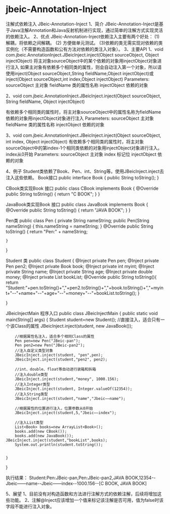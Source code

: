 # jbeic-Annotation-Inject
注解式依赖注入
JBeic-Annotation-Inject
1、简介
JBeic-Annotation-Inject是基于Java注解Annotation和Java反射机制进行实现，通过简单的注解方式实现灵活的依赖注入。
2、优点
JBeic-Annotation-Inject依赖注入主要有两个好处：
	(1) 解耦，将依赖之间解耦。
	(2) 方便做单元测试。
(3)依赖的类无需实现对依赖的类实例化（不需要构造函数和公有方法对依赖的类注入对象）。
3、主要API
1、void com.jbeic.AnnotationInject.JBeicInject.inject(Object sourceObject, Object injectObject)
将主对象sourceObject中的某个依赖的对象用injectObject对象进行注入 如果主对象有依赖多个相同类的属性，则会自动注入第一个对象，所以请使用inject(Object sourceObject,String fieldName,Object injectObject)或inject(Object sourceObject,int index,Object injectObject) 
Parameters: 
sourceObject 主对象 
fieldName 类的属性名称 
injectObject 依赖的对象

2、void com.jbeic.AnnotationInject.JBeicInject.inject(Object sourceObject, String fieldName, Object injectObject)

有依赖多个相同类的属性时，将主对象sourceObject中的属性名称为fieldName依赖的对象用injectObject对象进行注入 
Parameters: 
sourceObject 主对象 
fieldName 类的属性名称 
injectObject 依赖的对象

3、void com.jbeic.AnnotationInject.JBeicInject.inject(Object sourceObject, int index, Object injectObject)
有依赖多个相同类的属性时，将主对象sourceObject中的第index-1个相同类依赖的对象用injectObject对象进行注入。 index从0开始 
Parameters: 
sourceObject 主对象 
index 标记位 
injectObject 依赖的对象

4、例子
Student类依赖了Book、Pen、int、String等。使用JBeicInject.inject去注入这些依赖。
Book接口
public interface Book {
   public String  toString();
}

CBook类实现Book 接口
public class CBook implements Book {
	@Override
	public String toString() {
		return "C BOOK";
	}
}

JavaBook类实现Book 接口
public class JavaBook implements Book {
	@Override
	public String toString() {
		return "JAVA BOOK";
	}
}

Pen类
public class Pen {
	private String nameString;
	public Pen(String nameString) {
		this.nameString = nameString;
	}
	@Override
	public String toString() {
		return "Pen:" + nameString;

	}
}


Student 类
public class Student {
	@Inject
	private Pen pen;
	@Inject
	private Pen pen2;
	@Inject
	private Book book;
	@Inject
	private int myint;
	@Inject
	private String name;
	@Inject
	private String age;
	@Inject
	private double money;
	@Inject
	private List<Book> bookList;
	@Override
	public String  toString(){	
		return "Student:"+pen.toString()+","+pen2.toString()+","+book.toString()+","+myint+"--"+name+"--"+age+"--"+money+"--"+bookList.toString();
	}

}


JBeicInjectMain 程序入口
public class JBeicInjectMain {
	public static void main(String[] args) {
		Student student=new Student();
		//直接注入，适合只有一个该Class的属性
		JBeicInject.inject(student, new JavaBook());
		
		//根据属性名注入，适合多个相同Class的属性
		Pen pen=new Pen("JBeic-pan");
		Pen pen2=new Pen("JBeic-pan2");
		//注入自定义类型对象
		JBeicInject.inject(student, "pen",pen);
		JBeicInject.inject(student,"pen2", pen2);
		
		//int、double、float等自动进行装箱和拆箱
		//注入double类型
		JBeicInject.inject(student,"money", 1000.156);
		//注入Integer类型
		JBeicInject.inject(student, Integer.valueOf(12354));
		//注入String类型
		JBeicInject.inject(student,"name","Jbeic——name");
		
		//根据属性的位置进行注入，位置参数从0开始
		JBeicInject.inject(student,5,"Jbeic——index");
		
		//注入List类型
		List<Book> books=new ArrayList<Book>();
		books.add(new CBook());
		books.add(new JavaBook());	
	JBeicInject.inject(student,"bookList",books);
		System.out.println(student.toString());
		
		
	}

}

执行结果：
Student:Pen:JBeic-pan,Pen:JBeic-pan2,JAVA BOOK,12354--Jbeic——name--Jbeic——index--1000.156--[C BOOK, JAVA BOOK]

5、展望
1、目前没有对构造函数和方法进行注解方式的依赖注解，后续将增加这些功能。
2、注解@Inject应该增加一个值来标记该注解是否可用，值为false时该字段不能进行注入对象。

